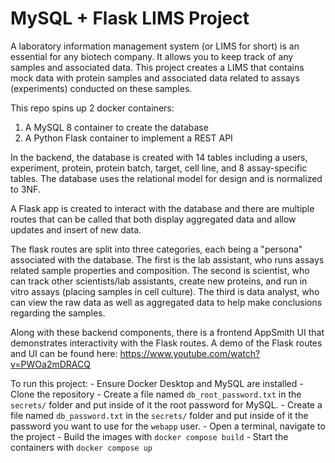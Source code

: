# MySQL + Flask LIMS Project

A laboratory information management system (or LIMS for short) is 
an essential for any biotech company. It allows you to keep track of
any samples and associated data. This project creates a LIMS that 
contains mock data with protein samples and associated data related
to assays (experiments) conducted on these samples.

This repo spins up 2 docker containers: 
1. A MySQL 8 container to create the database
1. A Python Flask container to implement a REST API

In the backend, the database is created with 14 tables including 
a users, experiment, protein, protein batch, target, cell line,
and 8 assay-specific tables. The database uses the relational model 
for design and is normalized to 3NF.

A Flask app is created to interact with the database and there are multiple
routes that can be called that both display aggregated data and allow 
updates and insert of new data. 

The flask routes are split into three categories, each being a "persona"
associated with the database. The first is the lab assistant, who runs
assays related sample properties and composition. The second is scientist, 
who can track other scientists/lab assistants, create new proteins, 
and run in vitro assays (placing samples in cell culture). The third is data analyst, 
who can view the raw data as well as aggregated data to help make
conclusions regarding the samples.

Along with these backend components, there is a frontend AppSmith UI that
demonstrates interactivity with the Flask routes. A demo of the Flask routes 
and UI can be found here: https://www.youtube.com/watch?v=PWOa2mDRACQ

To run this project:
    - Ensure Docker Desktop and MySQL are installed
    - Clone the repository
    - Create a file named `db_root_password.txt` in the `secrets/` folder and put inside of it the root password for MySQL. 
    - Create a file named `db_password.txt` in the `secrets/` folder and put inside of it the password you want to use for the `webapp` user. 
    - Open a terminal, navigate to the project
    - Build the images with `docker compose build`
    - Start the containers with `docker compose up`




